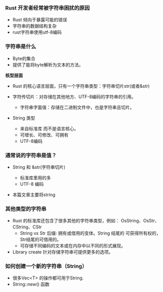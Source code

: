 ### Rust 开发者经常被字符串困扰的原因
* Rust 倾向于暴露可能的错误
* 字符串的数据结构复杂
* rust字符串使用utf-8编码

### 字符串是什么

* Byte的集合
* 提供了能将byte解析为文本的方法。

**核型层面**
* Rust 的核心语言层面，只有一个字符串类型：字符串切片str(或者&str)
* 字符传切片：对存储在其他地方、UTF-8编码的字符串的引用。
    * 字符串字面值：存储在二进制文件中，也是字符串且切片。

* String 类型
    * 来自标准库 而不是语言核心。
    * 可增长、可修改、可拥有
    * UTF-8编码

### 通常说的字符串是值？
* String 和 &str(字符串切片)
    * 标准库里用的多
    * UTF-8 编码

* 本篇文章主要将string

### 其他类型的字符串
* Rust 的标准库还包含了很多其他的字符串类型，例如： OsString、OsStr、CString、CStr
    * String vs Str 后缀: 拥有或借用的变体。String 结尾的 可获得所有权的， Str结尾的可借用的。
    * 可存储不同编码的文本或在内存中以不同的形式展现。
* Library create 针对存储字符串可提供更多的选项。

### 如何创建一个新的字符串（String）

* 很多Vec\<T> 的操作都可用于String.
* String::new() 函数